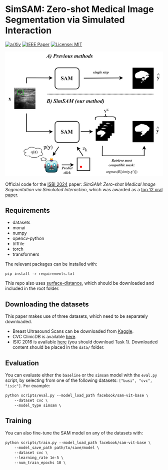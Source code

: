 # SimSAM: Zero-shot Medical Image Segmentation via Simulated Interaction
[![arXiv](https://img.shields.io/badge/arXiv-2305.16852-b31b1b.svg)](https://arxiv.org/abs/2406.00663)
[![IEEE Paper](https://img.shields.io/badge/IEEE-Paper-blue)](https://ieeexplore.ieee.org/document/10635227)
[![License: MIT](https://img.shields.io/badge/License-MIT-yellow.svg)](https://opensource.org/licenses/MIT)


![simsam](assets/simsam_small.png)

Official code for the [ISBI 2024](https://biomedicalimaging.org/2024/) paper: *SimSAM: Zero-shot Medical Image Segmentation via Simulated Interaction*, which was awarded as a [top 12 oral paper](https://biomedicalimaging.org/2024/best-paper-award-finalists-announced/).

## Requirements
* datasets
* monai
* numpy
* opencv-python
* tifffile
* torch
* transformers

The relevant packages can be installed with:
```shell
pip install -r requirements.txt
```
This repo also uses [surface-distance](https://github.com/google-deepmind/surface-distance/tree/master), which should be downloaded and included in the root folder.

## Downloading the datasets
This paper makes use of three datasets, which need to be separately downloaded.
- Breast Ultrasound Scans can be downloaded from [Kaggle](https://www.kaggle.com/datasets/aryashah2k/breast-ultrasound-images-dataset).
- CVC ClinicDB is available [here](https://polyp.grand-challenge.org/CVCClinicDB/).
- ISIC 2016 is available [here](https://challenge.isic-archive.com/data/#2016) (you should download Task 1).
Downloaded content should be placed in the `data/` folder.


## Evaluation
You can evaluate either the `baseline` or the `simsam` model with the `eval.py` script, by selecting from one of the following datasets: `["busi", "cvc", "isic"]`. For example:
```shell
python scripts/eval.py --model_load_path facebook/sam-vit-base \
    --dataset cvc \
    --model_type simsam \
```

## Training
You can also fine-tune the SAM model on any of the datasets with:
```shell
python scripts/train.py --model_load_path facebook/sam-vit-base \
    --model_save_path path/to/save/model \
    --dataset cvc \
    --learning_rate 1e-5 \
    --num_train_epochs 10 \
```
